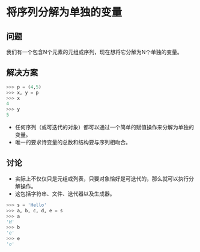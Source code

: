 # 将序列分解为单独的变量

## 问题
我们有一个包含N个元素的元组或序列，现在想将它分解为N个单独的变量。

## 解决方案
```python
>>> p = (4,5)
>>> x, y = p
>>> x
4
>>> y
5
```

* 任何序列（或可迭代的对象）都可以通过一个简单的赋值操作来分解为单独的变量。
* 唯一的要求诗变量的总数和结构要与序列相吻合。
## 讨论
* 实际上不仅仅只是元组或列表，只要对象恰好是可迭代的，那么就可以执行分解操作。
* 这包括字符串、文件、迭代器以及生成器。
```python
>>> s = 'Hello'
>>> a, b, c, d, e = s
>>> a
'H'
>>> b
'e'
>>> e
'o'
```
